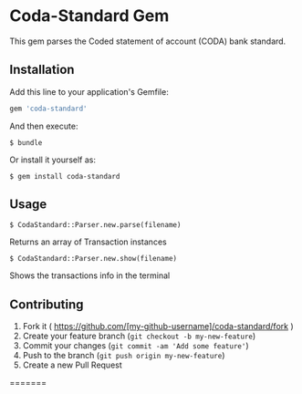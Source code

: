 # Coda-Standard Gem

This gem parses the Coded statement of account (CODA) bank standard.
## Installation

Add this line to your application's Gemfile:

```ruby
gem 'coda-standard'
```

And then execute:

    $ bundle

Or install it yourself as:

    $ gem install coda-standard

## Usage

    $ CodaStandard::Parser.new.parse(filename)

Returns an array of Transaction instances

    $ CodaStandard::Parser.new.show(filename)

Shows the transactions info in the terminal

## Contributing

1. Fork it ( https://github.com/[my-github-username]/coda-standard/fork )
2. Create your feature branch (`git checkout -b my-new-feature`)
3. Commit your changes (`git commit -am 'Add some feature'`)
4. Push to the branch (`git push origin my-new-feature`)
5. Create a new Pull Request

=======
